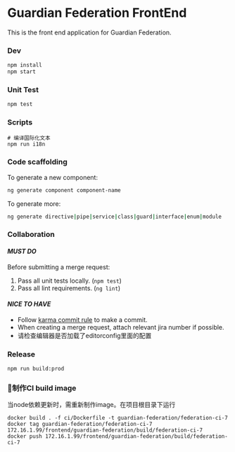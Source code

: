 # Guardian Federation FrontEnd

This is the front end application for Guardian Federation.

### Dev
```bash
npm install 
npm start
```

### Unit Test
```bash
npm test
```

### Scripts
```
# 编译国际化文本
npm run i18n
```

### Code scaffolding
To generate a new component: 
```bash
ng generate component component-name
```
To generate more:
```bash
ng generate directive|pipe|service|class|guard|interface|enum|module
```

### Collaboration
#### _MUST DO_
Before submitting a merge request:
1. Pass all unit tests locally. (`npm test`)
2. Pass all lint requirements. (`ng lint`)

#### _NICE TO HAVE_
- Follow [karma commit rule](http://karma-runner.github.io/0.10/dev/git-commit-msg.html) to make a commit. <br>
- When creating a merge request, attach relevant jira number if possible.<br>
- 请检查编辑器是否加载了editorconfig里面的配置

### Release

```bash
npm run build:prod
```

### 制作CI build image

当node依赖更新时，需重新制作image。在项目根目录下运行

```
docker build . -f ci/Dockerfile -t guardian-federation/federation-ci-7
docker tag guardian-federation/federation-ci-7 172.16.1.99/frontend/guardian-federation/build/federation-ci-7
docker push 172.16.1.99/frontend/guardian-federation/build/federation-ci-7
```

